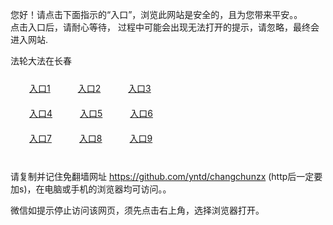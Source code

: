 您好！请点击下面指示的“入口”，浏览此网站是安全的，且为您带来平安。。 <br/>
点击入口后，请耐心等待， 过程中可能会出现无法打开的提示，请忽略，最终会进入网站. </br>

法轮大法在长春<br/>
<div style="padding:10px"><a style="margin:20px" target="_blank" href="https://d2opkjli7x2urt.cloudfront.net/2Qpsp?osebc" id="ccLink1" rel="nofollow">入口1</a> <a target="_blank" style="margin:20px" href="https://d9rjrmzf7nq3z.cloudfront.net/2Qpsp?hzbxfzqz" id="ccLink2" rel="nofollow">入口2</a> <a style="margin:20px" target="_blank" href="https://d15m8dsr9qza34.cloudfront.net/2Qpsp?hozyux" id="ccLink3" rel="nofollow">入口3</a></div>

<div style="padding:10px" ><a style="margin:20px" target="_blank" href="https://d2opkjli7x2urt.cloudfront.net/2Qpsp?osebc" id="ccLink4" rel="nofollow">入口4</a> <a style="margin:20px" href="https://d9rjrmzf7nq3z.cloudfront.net/2Qpsp?hzbxfzqz" target="_blank" id="ccLink5" rel="nofollow">入口5</a> <a style="margin:20px" href="https://d15m8dsr9qza34.cloudfront.net/2Qpsp?hozyux" target="_blank" id="ccLink6" rel="nofollow">入口6</a></div>

<div style="padding:10px"><a style="margin:20px" target="_blank" href="https://d2opkjli7x2urt.cloudfront.net/2Qpsp?osebc" id="ccLink7" rel="nofollow">入口7</a> <a style="margin:20px" href="https://d9rjrmzf7nq3z.cloudfront.net/2Qpsp?hzbxfzqz" target="_blank" id="ccLink8" rel="nofollow">入口8</a> <a style="margin:20px" target="_blank" href="https://d15m8dsr9qza34.cloudfront.net/2Qpsp?hozyux" id="ccLink9" rel="nofollow">入口9</a></div>

<br/>



请复制并记住免翻墙网址 https://github.com/yntd/changchunzx (http后一定要加s)，在电脑或手机的浏览器均可访问。。<br/>

微信如提示停止访问该网页，须先点击右上角，选择浏览器打开。
